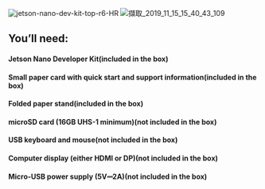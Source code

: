 ![jetson-nano-dev-kit-top-r6-HR](https://user-images.githubusercontent.com/53148219/68925488-225e2f80-07be-11ea-8b44-3729ed112157.png)
![擷取_2019_11_15_15_40_43_109](https://user-images.githubusercontent.com/53148219/68925598-4d488380-07be-11ea-9da6-cfcb48978e45.png)
## You’ll need:
#### Jetson Nano Developer Kit(included in the box)
#### Small paper card with quick start and support information(included in the box)
#### Folded paper stand(included in the box)
#### microSD card (16GB UHS-1 minimum)(not included in the box)
#### USB keyboard and mouse(not included in the box)
#### Computer display (either HDMI or DP)(not included in the box)
#### Micro-USB power supply (5V⎓2A)(not included in the box)
